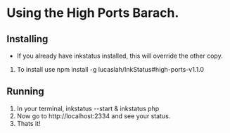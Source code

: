 # Using the High Ports Barach.

## Installing
- If you already have inkstatus installed, this will override the other copy.
1. To install use npm install -g lucaslah/InkStatus#high-ports-v1.1.0

## Running
1. In your terminal, inkstatus --start & inkstatus php
2. Now go to http://localhost:2334 and see your status.
3. Thats it!
